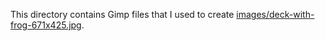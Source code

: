 This directory contains Gimp files that I used to create [images/deck-with-frog-671x425.jpg](../site/images/deck-with-frog-671x425.jpg).

